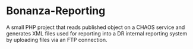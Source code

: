 Bonanza-Reporting
=================

A small PHP project that reads published object on a CHAOS service and generates XML files used for reporting into a DR internal reporting system by uploading files via an FTP connection.